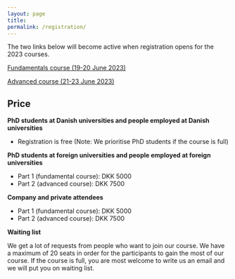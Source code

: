 ```yaml
---
layout: page
title:
permalink: /registration/
---
```


The two links below will become active when registration opens for the 2023 courses.

[Fundamentals course (19-20 June 2023)]()

[Advanced course (21-23 June 2023)]()

## Price

**PhD students at Danish universities and people employed at Danish universities**
- Registration is free (Note: We prioritise PhD students if the course is full)

**PhD students at foreign universities and people employed at foreign universities**
- Part 1 (fundamental course): DKK 5000
- Part 2 (advanced course): DKK 7500

**Company and private attendees**
- Part 1 (fundamental course): DKK 5000
- Part 2 (advanced course): DKK 7500

**Waiting list**

We get a lot of requests from people who want to join our course. We have a maximum of 20 seats in order for the participants to gain the most of our course. If the course is full, you are most welcome to write us an email and we will put you on waiting list.
